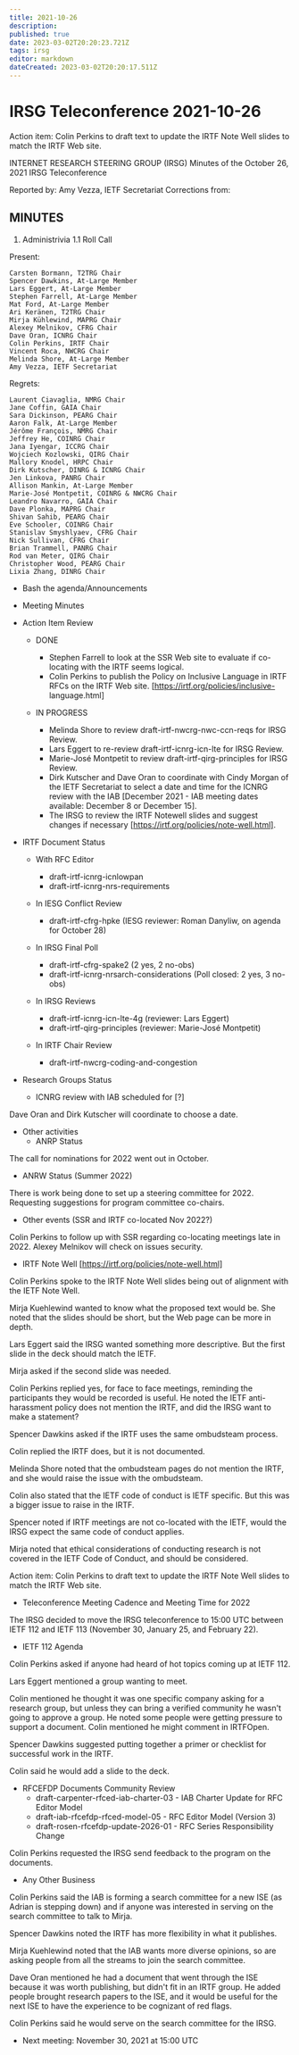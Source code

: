 ```yaml
---
title: 2021-10-26
description: 
published: true
date: 2023-03-02T20:20:23.721Z
tags: irsg
editor: markdown
dateCreated: 2023-03-02T20:20:17.511Z
---
```


# IRSG Teleconference 2021-10-26
Action item: Colin Perkins to draft text to update the IRTF Note Well 
slides to match the IRTF Web site.

INTERNET RESEARCH STEERING GROUP (IRSG)
Minutes of the October 26, 2021 IRSG Teleconference

Reported by: Amy Vezza, IETF Secretariat
Corrections from: 

MINUTES
---------------------------------

1. Administrivia
1.1 Roll Call

Present:

    Carsten Bormann, T2TRG Chair
    Spencer Dawkins, At-Large Member
    Lars Eggert, At-Large Member
    Stephen Farrell, At-Large Member
    Mat Ford, At-Large Member
    Ari Keränen, T2TRG Chair
    Mirja Kühlewind, MAPRG Chair
    Alexey Melnikov, CFRG Chair
    Dave Oran, ICNRG Chair
    Colin Perkins, IRTF Chair
    Vincent Roca, NWCRG Chair
    Melinda Shore, At-Large Member
    Amy Vezza, IETF Secretariat

Regrets:

    Laurent Ciavaglia, NMRG Chair
    Jane Coffin, GAIA Chair
    Sara Dickinson, PEARG Chair
    Aaron Falk, At-Large Member
    Jérôme François, NMRG Chair
    Jeffrey He, COINRG Chair
    Jana Iyengar, ICCRG Chair
    Wojciech Kozlowski, QIRG Chair
    Mallory Knodel, HRPC Chair
    Dirk Kutscher, DINRG & ICNRG Chair
    Jen Linkova, PANRG Chair
    Allison Mankin, At-Large Member
    Marie-José Montpetit, COINRG & NWCRG Chair
    Leandro Navarro, GAIA Chair
    Dave Plonka, MAPRG Chair
    Shivan Sahib, PEARG Chair
    Eve Schooler, COINRG Chair
    Stanislav Smyshlyaev, CFRG Chair
    Nick Sullivan, CFRG Chair
    Brian Trammell, PANRG Chair
    Rod van Meter, QIRG Chair
    Christopher Wood, PEARG Chair
    Lixia Zhang, DINRG Chair

  * Bash the agenda/Announcements 
  * Meeting Minutes 

* Action Item Review 
  * DONE 
     * Stephen Farrell to look at the SSR Web site to evaluate if co-
locating with the IRTF seems logical. 
     * Colin Perkins to publish the Policy on Inclusive Language in 
IRTF RFCs on the IRTF Web site. [https://irtf.org/policies/inclusive-
language.html]
 
  * IN PROGRESS 
     * Melinda Shore to review draft-irtf-nwcrg-nwc-ccn-reqs for IRSG 
Review. 
     * Lars Eggert to re-review draft-irtf-icnrg-icn-lte for IRSG 
Review. 
     * Marie-José Montpetit to review draft-irtf-qirg-principles for 
IRSG Review. 
     * Dirk Kutscher and Dave Oran to coordinate with Cindy Morgan of 
the IETF Secretariat to select a date and time for the ICNRG review 
with the IAB [December 2021 - IAB meeting dates available: December 8 
or December 15]. 
     * The IRSG to review the IRTF Notewell slides and suggest changes 
if necessary [https://irtf.org/policies/note-well.html]. 

* IRTF Document Status
  * With RFC Editor 
    - draft-irtf-icnrg-icnlowpan 
    - draft-irtf-icnrg-nrs-requirements 

  * In IESG Conflict Review 
    - draft-irtf-cfrg-hpke (IESG reviewer: Roman Danyliw, on agenda 
for October 28) 

  * In IRSG Final Poll 
    - draft-irtf-cfrg-spake2 (2 yes, 2 no-obs) 
    - draft-irtf-icnrg-nrsarch-considerations (Poll closed: 2 yes, 3 
no-obs) 

  * In IRSG Reviews 
    - draft-irtf-icnrg-icn-lte-4g (reviewer: Lars Eggert) 
    - draft-irtf-qirg-principles (reviewer: Marie-José Montpetit) 

  * In IRTF Chair Review 
    - draft-irtf-nwcrg-coding-and-congestion
 

* Research Groups Status 
  * ICNRG review with IAB scheduled for [?]

Dave Oran and Dirk Kutscher will coordinate to choose a date.
 
* Other activities  
  * ANRP Status 

The call for nominations for 2022 went out in October. 
 
  * ANRW Status (Summer 2022) 

There is work being done to set up a steering committee for 2022. 
Requesting suggestions for program committee co-chairs.
 
  * Other events (SSR and IRTF co-located Nov 2022?) 

Colin Perkins to follow up with SSR regarding co-locating meetings 
late in 2022. Alexey Melnikov will check on issues security. 

* IRTF Note Well [https://irtf.org/policies/note-well.html] 

Colin Perkins spoke to the IRTF Note Well slides being out of 
alignment with the IETF Note Well.

Mirja Kuehlewind wanted to know what the proposed text would be. She 
noted that the slides should be short, but the Web page can be more in 
depth.

Lars Eggert said the IRSG wanted something more descriptive. But the 
first slide in the deck should match the IETF.

Mirja asked if the second slide was needed.

Colin Perkins replied yes, for face to face meetings, reminding the 
participants they would be recorded is useful. He noted the IETF anti-
harassment policy does not mention the IRTF, and did the IRSG want to 
make a statement?

Spencer Dawkins asked if the IRTF uses the same ombudsteam process. 

Colin replied the IRTF does, but it is not documented.

Melinda Shore noted that the ombudsteam pages do not mention the IRTF, 
and she would raise the issue with the ombudsteam.

Colin also stated that the IETF code of conduct is IETF specific. But 
this was a bigger issue to raise in the IRTF.

Spencer noted if IRTF meetings are not co-located with the IETF, would 
the IRSG expect the same code of conduct applies.

Mirja noted that ethical considerations of conducting research is not 
covered in the IETF Code of Conduct, and should be considered.

Action item: Colin Perkins to draft text to update the IRTF Note Well 
slides to match the IRTF Web site.

* Teleconference Meeting Cadence and Meeting Time for 2022

The IRSG decided to move the IRSG teleconference to 15:00 UTC between 
IETF 112 and IETF 113 (November 30, January 25, and February 22). 

* IETF 112 Agenda 

Colin Perkins asked if anyone had heard of hot topics coming up at 
IETF 112.

Lars Eggert mentioned a group wanting to meet. 

Colin mentioned he thought it was one specific company asking for a 
research group, but unless they can bring a verified community he 
wasn't going to approve a group. He noted some people were getting 
pressure to support a document. Colin mentioned he might comment in 
IRTFOpen. 

Spencer Dawkins suggested putting together a primer or checklist for 
successful work in the IRTF.

Colin said he would add a slide to the deck.

* RFCEFDP Documents Community Review 
  - draft-carpenter-rfced-iab-charter-03 - IAB Charter Update for RFC 
Editor Model 
  - draft-iab-rfcefdp-rfced-model-05 - RFC Editor Model (Version 3) 
  - draft-rosen-rfcefdp-update-2026-01 - RFC Series Responsibility 
Change   

Colin Perkins requested the IRSG send feedback to the program on the 
documents.
          
* Any Other Business

Colin Perkins said the IAB is forming a search committee for a new ISE 
(as Adrian is stepping down) and if anyone was interested in serving 
on the search committee to talk to Mirja.

Spencer Dawkins noted the IRTF has more flexibility in what it 
publishes.

Mirja Kuehlewind noted that the IAB wants more diverse opinions, so 
are asking people from all the streams to join the search committee.

Dave Oran mentioned he had a document that went through the ISE 
because it was worth publishing, but didn't fit in an IRTF group. He 
added people brought research papers to the ISE, and it would be 
useful for the next ISE to have the experience to be cognizant of red 
flags.

Colin Perkins said he would serve on the search committee for the 
IRSG.
 
* Next meeting: November 30, 2021 at 15:00 UTC